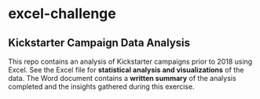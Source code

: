 # excel-challenge
## Kickstarter Campaign Data Analysis

This repo contains an analysis of Kickstarter campaigns prior to 2018 using Excel. See the Excel file for **statistical analysis and visualizations** of the data. The Word document contains a **written summary** of the analysis completed and the insights gathered during this exercise.
